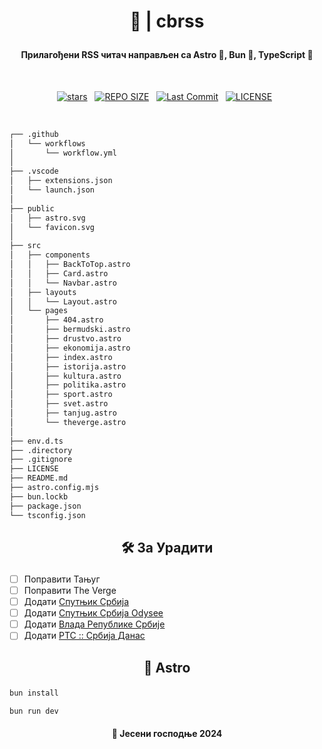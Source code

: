 # <p align="center"> 📰 | cbrss </p>

#### <p align="center">Прилагођени RSS читач направљен са Astro 🚀, Bun 🍞, TypeScript 📜</p>

<br>

<div align="center">
<p>
<a href="https://github.com/crnobog69/cbrss/stargazers"><img src="https://img.shields.io/github/stars/crnobog69/cbrss?style=for-the-badge&logo=starship&color=C9CBFF&logoColor=C9CBFF&labelColor=302D41" alt="stars"><a>&nbsp;&nbsp;
<a href="https://github.com/crnobog69/cbrss/"><img src="https://img.shields.io/github/repo-size/crnobog69/cbrss?style=for-the-badge&logo=linux&logoColor=f9e2af&label=Size&labelColor=302D41&color=f9e2af" alt="REPO SIZE"></a>&nbsp;&nbsp;
<a href="https://github.com/crnobog69/cbrss/commits/main/"><img src="https://img.shields.io/github/last-commit/crnobog69/cbrss?style=for-the-badge&logo=github&logoColor=eba0ac&label=Last%20Commit&labelColor=302D41&color=eba0ac" alt="Last Commit"></a>&nbsp;&nbsp;
<a href="https://github.com/cbrss/LICENSE"><img src="https://img.shields.io/github/license/crnobog69/cbrss?style=for-the-badge&logo=&color=CBA6F7&logoColor=CBA6F7&labelColor=302D41" alt="LICENSE"></a>&nbsp;&nbsp;
</p>
</div>

<br>

```Markdown
┌── .github
│   └── workflows
│       └── workflow.yml
│
├── .vscode
│   ├── extensions.json
│   └── launch.json
│
├── public
│   ├── astro.svg
│   └── favicon.svg
│
├── src
│   ├── components
│   │   ├── BackToTop.astro
│   │   ├── Card.astro
│   │   └── Navbar.astro
│   ├── layouts
│   │   └── Layout.astro
│   └── pages
│       ├── 404.astro
│       ├── bermudski.astro
│       ├── drustvo.astro
│       ├── ekonomija.astro
│       ├── index.astro
│       ├── istorija.astro
│       ├── kultura.astro
│       ├── politika.astro
│       ├── sport.astro
│       ├── svet.astro
│       ├── tanjug.astro
│       └── theverge.astro
│
├── env.d.ts
├── .directory
├── .gitignore
├── LICENSE
├── README.md
├── astro.config.mjs
├── bun.lockb
├── package.json
└── tsconfig.json
```

## <p align="center">🛠️ За Урадити</p>

- [ ] Поправити Тањуг
      <br>
- [ ] Поправити The Verge
      <br>
- [ ] Додати [Спутњик Србија](https://rs-lat.sputniknews.com/export/rss2/archive/index.xml)
      <br>
- [ ] Додати [Спутњик Србија Odysee](https://odysee.com/$/rss/@Sputnjik.Srbija:7)
      <br>
- [ ] Додати [Влада Републике Србије](https://www.srbija.gov.rs/rss/?change_lang=cr)
      <br>
- [ ] Додати [РТС :: Србија Данас](http://www.rts.rs/page/stories/ci/rss/56/srbija-danas.html)

## <p align="center"> 🚀 Astro</p>

```bash
bun install
```

```bash
bun run dev
```

#### <p align="center">🍂 Јесени господње 2024</p>
